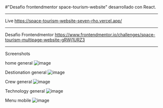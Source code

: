 #"Desafio frontendmentor space-tourism-website" desarrollado con React.

----------------------------
Live 
https://space-tourism-website-seven-rho.vercel.app/

----------------------------
Desafio Frontendmentor
https://www.frontendmentor.io/challenges/space-tourism-multipage-website-gRWj1URZ3

----------------------------
Screenshots

home general
![image](https://github.com/gabrielveliz/space-tourism-website/assets/24717811/1cc45df0-1bc3-414e-9cfa-27f5556518a9)

Destionation general
![image](https://github.com/gabrielveliz/space-tourism-website/assets/24717811/f346ed63-4f37-4f6c-9b7f-e677bd13ebf0)

Crew general
![image](https://github.com/gabrielveliz/space-tourism-website/assets/24717811/308ea798-f8e8-40c6-982b-e86dd1717785)

Technology general
![image](https://github.com/gabrielveliz/space-tourism-website/assets/24717811/28cbcfeb-0042-4d9d-b39f-fb8189c5b1ee)

Menu mobile
![image](https://github.com/gabrielveliz/space-tourism-website/assets/24717811/37dc8beb-654f-4271-9e59-857101b21fb2)


